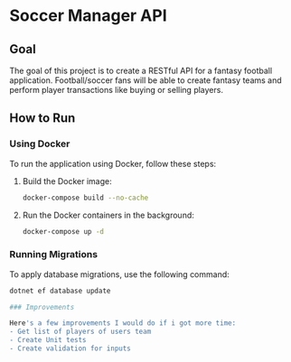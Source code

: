 # Soccer Manager API

## Goal

The goal of this project is to create a RESTful API for a fantasy football application. Football/soccer fans will be able to create fantasy teams and perform player transactions like buying or selling players.

## How to Run

### Using Docker

To run the application using Docker, follow these steps:

1. Build the Docker image:

    ```bash
    docker-compose build --no-cache
    ```

2. Run the Docker containers in the background:

    ```bash
    docker-compose up -d
    ```

### Running Migrations

To apply database migrations, use the following command:

```bash
dotnet ef database update

### Improvements

Here's a few improvements I would do if i got more time:
- Get list of players of users team
- Create Unit tests
- Create validation for inputs
